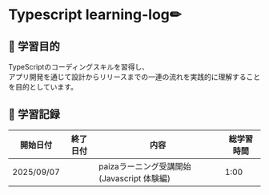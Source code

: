 # Typescript learning-log✏


## 🎯 学習目的
TypeScriptのコーディングスキルを習得し、<br>
アプリ開発を通じて設計からリリースまでの一連の流れを実践的に理解することを目的としています。


## 📅 学習記録

| 開始日付 | 終了日付 | 内容 | 総学習時間 |
|------|------|------|------|
| 2025/09/07 | | paizaラーニング受講開始(Javascript 体験編) | 1:00 |

